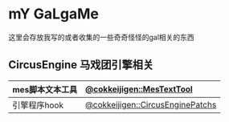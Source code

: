 # mY GaLgaMe
这里会存放我写的或者收集的一些奇奇怪怪的gal相关的东西


## CircusEngine 马戏团引擎相关
| mes脚本文本工具 | [@cokkeijigen::MesTextTool](https://github.com/cokkeijigen/MesTextTool) |
| :-----| :---- |
| 引擎程序hook | [@cokkeijigen::CircusEnginePatchs](https://github.com/cokkeijigen/circus_engine_patchs)  |
